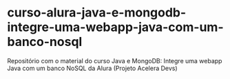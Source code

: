 # curso-alura-java-e-mongodb-integre-uma-webapp-java-com-um-banco-nosql
Repositório com o material do curso Java e MongoDB: Integre uma webapp Java com um banco NoSQL da Alura (Projeto Acelera Devs)
